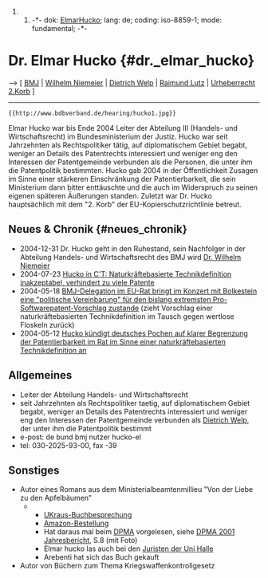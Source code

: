 1.  1.  -\*- dok: [ElmarHucko](ElmarHucko "wikilink"); lang: de; coding:
        iso-8859-1; mode: fundamental; -\*-

# Dr. Elmar Hucko {#dr._elmar_hucko}

\--\> \[ [ BMJ](SwpatbmjDe "wikilink") \| [ Wilhelm
Niemeier](WilhelmNiemeierDe "wikilink") \| [ Dietrich
Welp](DietrichWelpDe "wikilink") \| [ Raimund
Lutz](RaimundLutzDe "wikilink") \| [ Urheberrecht
2.Korb](Uhrg2KorbDe "wikilink") \]

------------------------------------------------------------------------

```{=mediawiki}
{{http://www.bdbverband.de/hearing/hucko1.jpg}}
```
Elmar Hucko war bis Ende 2004 Leiter der Abteilung III (Handels- und
Wirtschaftsrecht) im Bundesministerium der Justiz. Hucko war seit
Jahrzehnten als Rechtspolitiker tätig, auf diplomatischem Gebiet begabt,
weniger an Details des Patentrechts interessiert und weniger eng den
Interessen der Patentgemeinde verbunden als die Personen, die unter ihm
die Patentpolitik bestimmten. Hucko gab 2004 in der Öffentlichkeit
Zusagen im Sinne einer stärkeren Einschränkung der Patentierbarkeit, die
sein Ministerium dann bitter enttäuschte und die auch im Widerspruch zu
seinen eigenen späteren Äußerungen standen. Zuletzt war Dr. Hucko
hauptsächlich mit dem \"2. Korb\" der EU-Kopierschutzrichtlinie betreut.

## Neues & Chronik {#neues_chronik}

-   2004-12-31 Dr. Hucko geht in den Ruhestand, sein Nachfolger in der
    Abteilung Handels- und Wirtschaftsrecht des BMJ wird [Dr. Wilhelm
    Niemeier](http:WilhelmNiemeierDe "wikilink")
-   2004-07-23 [ Hucko in C\'T: Naturkräftebasierte Technikdefinition
    inakzeptabel, verhindert zu viele
    Patente](Zypries040723De "wikilink")
-   2004-05-18 [ BMJ-Delegation im EU-Rat bringt im Konzert mit
    Bolkestein eine \"politische Vereinbarung\" für den bislang
    extremsten Pro-Softwarepatent-Vorschlag
    zustande](ConsDe040518De "wikilink") (zieht Vorschlag einer
    naturkräftebasierten Technikdefinition im Tausch gegen wertlose
    Floskeln zurück)
-   2004-05-12 [Hucko kündigt deutsches Pochen auf klarer Begrenzung der
    Patentierbarkeit im Rat im Sinne einer naturkräftebasierten
    Technikdefinition an](http:DemoBerlin0405De "wikilink")

## Allgemeines

-   Leiter der Abteilung Handels- und Wirtschaftsrecht
-   seit Jahrzehnten als Rechtspolitiker taetig, auf diplomatischem
    Gebiet begabt, weniger an Details des Patentrechts interessiert und
    weniger eng den Interessen der Patentgemeinde verbunden als [
    Dietrich Welp](DietrichWelpDe "wikilink"), der unter ihm die
    Patentpolitik bestimmt
-   e-post: de bund bmj nutzer hucko-el
-   tel: 030-2025-93-00, fax -39

## Sonstiges

-   Autor eines Romans aus dem Ministerialbeamtenmillieu \"Von der Liebe
    zu den Apfelbäumen\"
    -   -   [UKraus-Buchbesprechung](http://mitglied.lycos.de/ukraus/Neuer%20Ordner/hucko.htm "wikilink")
        -   [Amazon-Bestellung](http://www.amazon.de/exec/obidos/ASIN/3898120740/softwaresuche/302-6833582-5700828 "wikilink")
        -   Hat daraus mal beim [ DPMA](SwpatdpmaDe "wikilink")
            vorgelesen, siehe [DPMA 2001
            Jahresbericht](http://www.dpma.de/veroeffentlichungen/jahresbericht01/jb2001.pdf "wikilink"),
            S.8 (mit Foto)
        -   Elmar hucko las auch bei den [Juristen der Uni
            Halle](http://www2.jura.uni-halle.de/nis/aktuell/newsletter/download/03_2001_a4.pdf "wikilink")
        -   Arebenti hat sich das Buch gekauft
-   Autor von Büchern zum Thema Kriegswaffenkontrollgesetz
